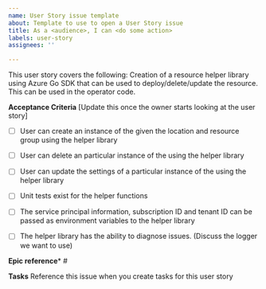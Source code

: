 ```yaml
---
name: User Story issue template
about: Template to use to open a User Story issue
title: As a <audience>, I can <do some action>
labels: user-story
assignees: ''

---
```


This user story covers the following:
Creation of a resource helper library using Azure Go SDK that can be used to deploy/delete/update the resource. This can be used in the operator code.

**Acceptance Criteria**
[Update this once the owner starts looking at the user story]

- [ ] User can create an instance of the <Azure service name> given the location and resource group using the helper library

- [ ] User can delete an particular instance of the <Azure service name> using the helper library

- [ ] User can update the settings of a particular instance of the <Azure service name> using the helper library

- [ ] Unit tests exist for the helper functions

- [ ] The service principal information, subscription ID and tenant ID can be passed as environment variables to the helper library

- [ ] The helper library has the ability to diagnose issues. (Discuss the logger we want to use)

**Epic reference***
#<issue number of epic that this user story accrues to>

**Tasks**
Reference this issue when you create tasks for this user story
